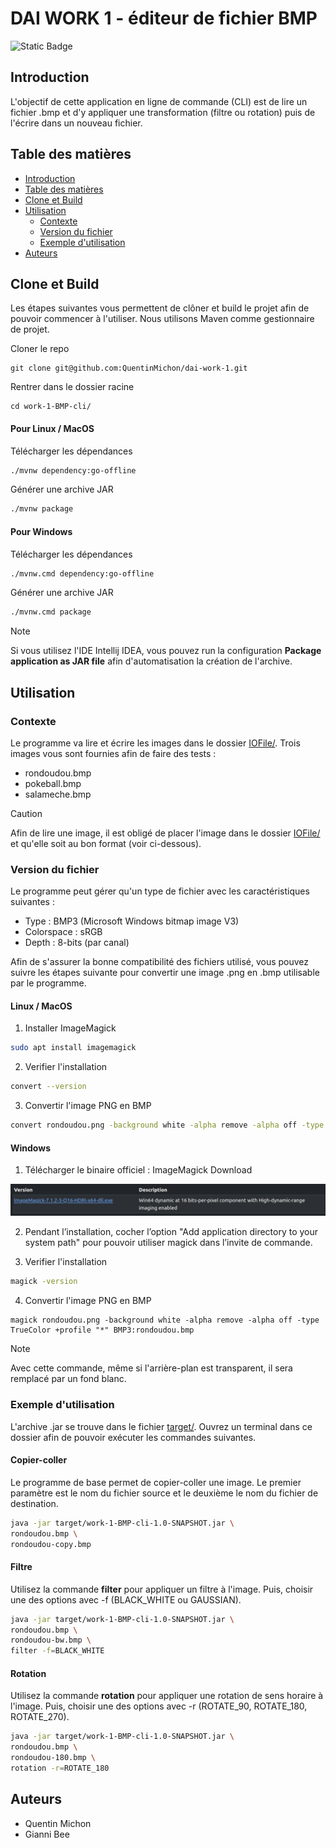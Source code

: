 # DAI WORK 1 - éditeur de fichier BMP
![Static Badge](https://img.shields.io/badge/HEIG--VD-labo-red?logo=intellijidea)


## Introduction
L'objectif de cette application en ligne de commande (CLI) est de lire un fichier .bmp et d'y appliquer une transformation (filtre ou rotation) puis de l'écrire dans un nouveau fichier. 

## Table des matières
- [Introduction](#introduction)
- [Table des matières](#table-des-matières)
- [Clone et Build](#clone-et-build)
- [Utilisation](#utilisation)
  - [Contexte](#contexte)
  - [Version du fichier](#version-du-fichier)
  - [Exemple d'utilisation](#exemple-dutilisation)
- [Auteurs](#auteurs)

## Clone et Build
Les étapes suivantes vous permettent de clôner et build le projet afin de pouvoir commencer à l'utiliser. Nous utilisons Maven comme gestionnaire de projet.

Cloner le repo
```
git clone git@github.com:QuentinMichon/dai-work-1.git
```

Rentrer dans le dossier racine
```
cd work-1-BMP-cli/
```

#### Pour Linux / MacOS
Télécharger les dépendances 
```sh
./mvnw dependency:go-offline
```
Générer une archive JAR
```sh
./mvnw package
```

#### Pour Windows
Télécharger les dépendances
```sh
./mvnw.cmd dependency:go-offline
```
Générer une archive JAR
```sh
./mvnw.cmd package
```

> [!NOTE]
> 
> Si vous utilisez l'IDE Intellij IDEA, vous pouvez run la configuration **Package application as JAR file** afin d'automatisation la création de l'archive.

## Utilisation

### Contexte
Le programme va lire et écrire les images dans le dossier [IOFile/](IOFile). Trois images vous sont fournies afin de faire des tests :
- rondoudou.bmp
- pokeball.bmp
- salameche.bmp

>[!CAUTION]
> 
> Afin de lire une image, il est obligé de placer l'image dans le dossier [IOFile/](IOFile) et qu'elle soit au bon format (voir ci-dessous).

### Version du fichier
Le programme peut gérer qu'un type de fichier avec les caractéristiques suivantes : 
- Type : BMP3 (Microsoft Windows bitmap image V3) 
- Colorspace : sRGB
- Depth : 8-bits (par canal)

Afin de s'assurer la bonne compatibilité des fichiers utilisé, vous pouvez suivre les étapes suivante pour convertir une image .png en .bmp utilisable par le programme.

#### Linux / MacOS
1) Installer ImageMagick
```sh
sudo apt install imagemagick 
```
2) Verifier l'installation
```sh
convert --version
```
3) Convertir l'image PNG en BMP

```sh
convert rondoudou.png -background white -alpha remove -alpha off -type TrueColor +profile "*" BMP3:rondoudou.bmp
```

#### Windows
1) Télécharger le binaire officiel : ImageMagick Download
<img src="gitImage/ImageMagickWindows.png">

2) Pendant l’installation, cocher l’option "Add application directory to your system path" pour pouvoir utiliser magick dans l’invite de commande.

3) Verifier l'installation
```sh
magick -version
```
4) Convertir l'image PNG en BMP
```
magick rondoudou.png -background white -alpha remove -alpha off -type TrueColor +profile "*" BMP3:rondoudou.bmp
```

>[!NOTE]
> 
> Avec cette commande, même si l'arrière-plan est transparent, il sera remplacé par un fond blanc.

### Exemple d'utilisation
L'archive .jar se trouve dans le fichier [target/](target/work-1-BMP-cli-1.0-SNAPSHOT.jar). Ouvrez un terminal dans ce dossier afin de pouvoir exécuter les commandes suivantes.

#### Copier-coller
Le programme de base permet de copier-coller une image. Le premier paramètre est le nom du fichier source et le deuxième le nom du fichier de destination.

```sh
java -jar target/work-1-BMP-cli-1.0-SNAPSHOT.jar \
rondoudou.bmp \
rondoudou-copy.bmp
```
#### Filtre
Utilisez la commande **filter** pour appliquer un filtre à l'image. 
Puis, choisir une des options avec -f (BLACK_WHITE ou GAUSSIAN).

```sh
java -jar target/work-1-BMP-cli-1.0-SNAPSHOT.jar \
rondoudou.bmp \
rondoudou-bw.bmp \
filter -f=BLACK_WHITE
```

#### Rotation
Utilisez la commande **rotation** pour appliquer une rotation de sens horaire à l'image. Puis, choisir une des options avec -r
(ROTATE_90, ROTATE_180, ROTATE_270).

```sh
java -jar target/work-1-BMP-cli-1.0-SNAPSHOT.jar \
rondoudou.bmp \
rondoudou-180.bmp \
rotation -r=ROTATE_180
```

## Auteurs
- Quentin Michon
- Gianni Bee
